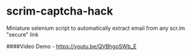 # scrim-captcha-hack
Miniature selenium script to automatically extract email from any scr.im "secure" link

####Video Demo - https://youtu.be/QVBhgoSWb_E
